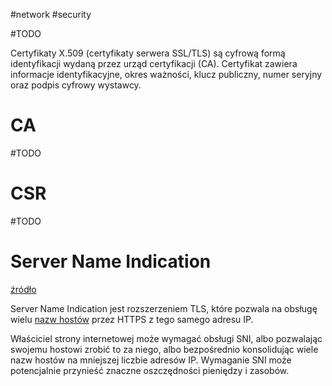 #network #security 

#TODO 

Certyfikaty X.509 (certyfikaty serwera SSL/TLS) są cyfrową formą identyfikacji wydaną przez urząd certyfikacji (CA). Certyfikat zawiera informacje identyfikacyjne, okres ważności, klucz publiczny, numer seryjny oraz podpis cyfrowy wystawcy. 

# CA

#TODO 

# CSR

#TODO 

# Server Name Indication

[źródło](https://https.cio.gov/sni/#:~:text=Server%20Name%20Indication%2C%20often%20abbreviated%20SNI%2C%20is%20an,hostnames%20onto%20a%20smaller%20number%20of%20IP%20addresses.)

Server Name Indication jest rozszerzeniem TLS, które pozwala na obsługę wielu [nazw hostów](DNS.md) przez HTTPS z tego samego adresu IP.

Właściciel strony internetowej może wymagać obsługi SNI, albo pozwalając swojemu hostowi zrobić to za niego, albo bezpośrednio konsolidując wiele nazw hostów na mniejszej liczbie adresów IP. Wymaganie SNI może potencjalnie przynieść znaczne oszczędności pieniędzy i zasobów.
